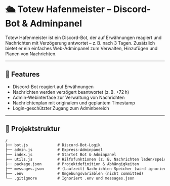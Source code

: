 # 🛳️ Totew Hafenmeister – Discord-Bot & Adminpanel

Totew Hafenmeister ist ein Discord-Bot, der auf Erwähnungen reagiert und Nachrichten mit Verzögerung antwortet – z. B. nach 3 Tagen. Zusätzlich bietet er ein einfaches Web-Adminpanel zum Verwalten, Hinzufügen und Planen von Nachrichten.

---

## 🔧 Features

- Discord-Bot reagiert auf Erwähnungen
- Nachrichten werden verzögert beantwortet (z. B. +72 h)
- Admin-Webinterface zur Verwaltung von Nachrichten
- Nachrichtenplan mit originalem und geplantem Timestamp
- Login-geschützter Zugang zum Adminbereich

---

## 📁 Projektstruktur

```txt
/
├── bot.js             # Discord-Bot-Logik
├── admin.js           # Express-Adminpanel
├── index.js           # Startet Bot & Adminpanel
├── utils.js           # Hilfsfunktionen (z. B. Nachrichten laden/speichern)
├── package.json       # Projektdefinition & Abhängigkeiten
├── messages.json      # (Laufzeit) Nachrichten-Speicher (wird ignoriert)
├── .env               # Umgebungsvariablen (nicht committed)
└── .gitignore         # Ignoriert .env und messages.json
